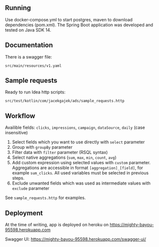 ## Running

Use docker-compose.yml to start postgres, maven to download dependencies (pom.xml). The Spring Boot application was developed and tested on Java SDK 14.

## Documentation

There is a swagger file:
```
src/main/resources/v1.yaml
```

## Sample requests 

Ready to run Idea http scripts:
```
src/test/kotlin/com/jacekgajek/ads/sample_requests.http
```

## Workflow

Availible fields: `clicks`, `impressions`, `campaign`, `dataSource`, `daily` (case insensitive)

1. Select fields which you want to use directly with `select` parameter
2. Group with `groupBy` parameter
3. Filter data with `filter` parameter (RSQL syntax)
4. Select native aggregations (`sum`, `max`, `min`, `count`, `avg`)
5. Add custom expression using selected values with `custom` parameter. Aggregations are accessible in format `[aggregation]_[field]`, for example `sum_clicks`. All used variables must be selected in previous steps.
6. Exclude unwanted fields which was used as intermediate values with `exclude` parameter

See `sample_requests.http` for examples.

## Deployment

At the time of writing, app is deployed on heroku on https://mighty-bayou-95598.herokuapp.com

Swagger UI:
https://mighty-bayou-95598.herokuapp.com/swagger-ui/

